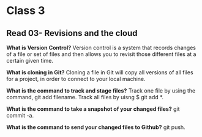 # Class 3


## Read 03- Revisions and the cloud

**What is Version Control?**
Version control is a system that records changes of a file or set of files and then allows you to revisit those different files at a certain given time.

**What is cloning in Git?**
Cloning a file in Git will copy all versions of all files for a project, in order to connect to your local machine.

**What is the command to track and stage files?**
Track one file by using the command, git add filename. Track all files by uisng $ git add *.

**What is the command to take a snapshot of your changed files?**
git commit -a.

**What is the command to send your changed files to Github?**
git push.
